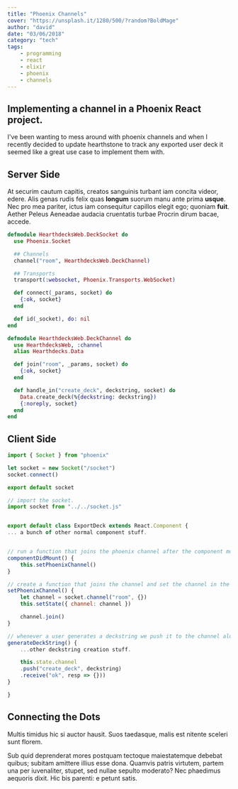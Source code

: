 ```yaml
---
title: "Phoenix Channels"
cover: "https://unsplash.it/1280/500/?random?BoldMage"
author: "david"
date: "03/06/2018"
category: "tech"
tags:
    - programming
    - react
    - elixir
    - phoenix
    - channels
---
```


## Implementing a channel in a Phoenix React project.

I've been wanting to mess around with phoenix channels and when I recently decided to update hearthstone to track any exported user deck it seemed like a great use case to implement them with.

## Server Side

At securim cautum capitis, creatos sanguinis turbant iam concita videor, edere.
Alis genas rudis felix quas **longum** suorum manu ante prima **usque**. Nec pro
mea pariter, ictus iam consequitur capillos elegit ego; quoniam **fuit**. Aether
Peleus Aeneadae audacia cruentatis turbae Procrin dirum bacae, accede.

```elixir
defmodule HearthdecksWeb.DeckSocket do
  use Phoenix.Socket

  ## Channels
  channel("room", HearthdecksWeb.DeckChannel)

  ## Transports
  transport(:websocket, Phoenix.Transports.WebSocket)

  def connect(_params, socket) do
    {:ok, socket}
  end

  def id(_socket), do: nil
end
```

```elixir
defmodule HearthdecksWeb.DeckChannel do
  use HearthdecksWeb, :channel
  alias Hearthdecks.Data

  def join("room", _params, socket) do
    {:ok, socket}
  end

  def handle_in("create_deck", deckstring, socket) do
    Data.create_deck(%{deckstring: deckstring})
    {:noreply, socket}
  end
end
```

## Client Side

```js
import { Socket } from "phoenix"

let socket = new Socket("/socket")
socket.connect()

export default socket
```

```js
// import the socket.
import socket from "../../socket.js"


export default class ExportDeck extends React.Component {
... a bunch of other normal component stuff.


// run a function that joins the phoenix channel after the component mounts.
componentDidMount() {
    this.setPhoenixChannel()
}

// create a function that joins the channel and set the channel in the components state.
setPhoenixChannel() {
    let channel = socket.channel("room", {})
    this.setState({ channel: channel })

    channel.join()
}

// whenever a user generates a deckstring we push it to the channel along with the "create_deck" message.
generateDeckString() {
    ...other deckstring creation stuff.

    this.state.channel
    .push("create_deck", deckstring)
    .receive("ok", resp => {}))
}

}
```

## Connecting the Dots

Multis timidus hic si auctor hausit. Suos taedasque, malis est nitente sceleri
sunt florem.

Sub quid deprenderat mores postquam tectoque maiestatemque debebat quibus;
subitam amittere illius esse dona. Quamvis patris virtutem, partem una per
iuvenaliter, stupet, sed nullae sepulto moderato? Nec phaedimus aequoris dixit.
Hic bis parenti: e petunt satis.
